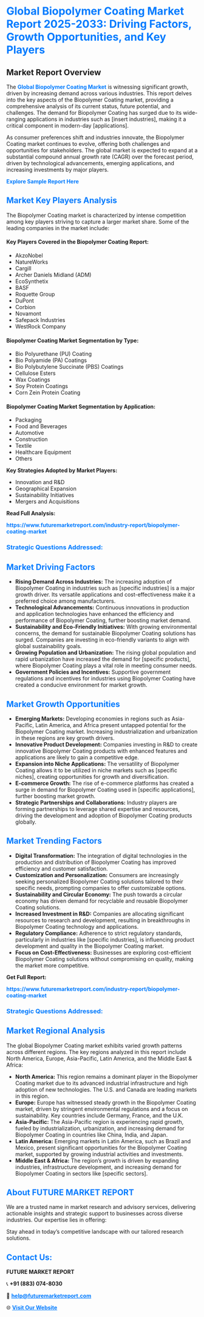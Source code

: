<h1 style="color: #007BFF;">Global Biopolymer Coating Market Report 2025-2033: Driving Factors, Growth Opportunities, and Key Players</h1>

<section id="overview">
<h2>Market Report Overview</h2>
<p>The <a href="https://www.futuremarketreport.com/industry-report/biopolymer-coating-market" style="color: #007BFF; text-decoration: none;"><strong>Global Biopolymer Coating Market</strong></a> is witnessing significant growth, driven by increasing demand across various industries. This report delves into the key aspects of the Biopolymer Coating market, providing a comprehensive analysis of its current status, future potential, and challenges. The demand for Biopolymer Coating has surged due to its wide-ranging applications in industries such as [insert industries], making it a critical component in modern-day [applications].</p>
<p>As consumer preferences shift and industries innovate, the Biopolymer Coating market continues to evolve, offering both challenges and opportunities for stakeholders. The global market is expected to expand at a substantial compound annual growth rate (CAGR) over the forecast period, driven by technological advancements, emerging applications, and increasing investments by major players.</p>
</section>

<section id="overview">
<p><a href="https://www.futuremarketreport.com/request-sample/reportId=115074" style="color: #007BFF; text-decoration: none;"><strong>Explore Sample Report Here</strong></a></p>
</section>

<section id="key-players">
<h2 style="color: #007BFF;">Market Key Players Analysis</h2>
<p>The Biopolymer Coating market is characterized by intense competition among key players striving to capture a larger market share. Some of the leading companies in the market include:</p>
<h4>Key Players Covered in the Biopolymer Coating Report:</h4>
<ul><li>AkzoNobel</li><li>NatureWorks</li><li>Cargill</li><li>Archer Daniels Midland (ADM)</li><li>EcoSynthetix</li><li>BASF</li><li>Roquette Group</li><li>DuPont</li><li>Corbion</li><li>Novamont</li><li>Safepack Industries</li><li>WestRock Company</li></ul>
<h4>Biopolymer Coating Market Segmentation by Type:</h4>
<ul><li>Bio Polyurethane (PU) Coating</li><li>Bio Polyamide (PA) Coatings</li><li>Bio Polybutylene Succinate (PBS) Coatings</li><li>Cellulose Esters</li><li>Wax Coatings</li><li>Soy Protein Coatings</li><li>Corn Zein Protein Coating</li></ul>

<h4>Biopolymer Coating Market Segmentation by Application:</h4>
<ul><li>Packaging</li><li>Food and Beverages</li><li>Automotive</li><li>Construction</li><li>Textile</li><li>Healthcare Equipment</li><li>Others</li></ul>
<p><strong>Key Strategies Adopted by Market Players:</strong></p>
<ul>
<li>Innovation and R&D</li>
<li>Geographical Expansion</li>
<li>Sustainability Initiatives</li>
<li>Mergers and Acquisitions</li>
</ul>
</section>

<section>
<p><strong>Read Full Analysis: </strong></p><a href="https://www.futuremarketreport.com/industry-report/biopolymer-coating-market" style="color: #007BFF; text-decoration: none;"><strong>https://www.futuremarketreport.com/industry-report/biopolymer-coating-market</strong></a>
<h3 style="color: #007BFF;">Strategic Questions Addressed:</h3>
</section>

<section id="driving-factors">
<h2 style="color: #007BFF;">Market Driving Factors</h2>
<ul>
<li><strong>Rising Demand Across Industries:</strong> The increasing adoption of Biopolymer Coating in industries such as [specific industries] is a major growth driver. Its versatile applications and cost-effectiveness make it a preferred choice among manufacturers.</li>
<li><strong>Technological Advancements:</strong> Continuous innovations in production and application technologies have enhanced the efficiency and performance of Biopolymer Coating, further boosting market demand.</li>
<li><strong>Sustainability and Eco-Friendly Initiatives:</strong> With growing environmental concerns, the demand for sustainable Biopolymer Coating solutions has surged. Companies are investing in eco-friendly variants to align with global sustainability goals.</li>
<li><strong>Growing Population and Urbanization:</strong> The rising global population and rapid urbanization have increased the demand for [specific products], where Biopolymer Coating plays a vital role in meeting consumer needs.</li>
<li><strong>Government Policies and Incentives:</strong> Supportive government regulations and incentives for industries using Biopolymer Coating have created a conducive environment for market growth.</li>
</ul>
</section>

<section id="growth-opportunities">
<h2 style="color: #007BFF;">Market Growth Opportunities</h2>
<ul>
<li><strong>Emerging Markets:</strong> Developing economies in regions such as Asia-Pacific, Latin America, and Africa present untapped potential for the Biopolymer Coating market. Increasing industrialization and urbanization in these regions are key growth drivers.</li>
<li><strong>Innovative Product Development:</strong> Companies investing in R&D to create innovative Biopolymer Coating products with enhanced features and applications are likely to gain a competitive edge.</li>
<li><strong>Expansion into Niche Applications:</strong> The versatility of Biopolymer Coating allows it to be utilized in niche markets such as [specific niches], creating opportunities for growth and diversification.</li>
<li><strong>E-commerce Growth:</strong> The rise of e-commerce platforms has created a surge in demand for Biopolymer Coating used in [specific applications], further boosting market growth.</li>
<li><strong>Strategic Partnerships and Collaborations:</strong> Industry players are forming partnerships to leverage shared expertise and resources, driving the development and adoption of Biopolymer Coating products globally.</li>
</ul>
</section>

<section id="trending-factors">
<h2 style="color: #007BFF;">Market Trending Factors</h2>
<ul>
<li><strong>Digital Transformation:</strong> The integration of digital technologies in the production and distribution of Biopolymer Coating has improved efficiency and customer satisfaction.</li>
<li><strong>Customization and Personalization:</strong> Consumers are increasingly seeking personalized Biopolymer Coating solutions tailored to their specific needs, prompting companies to offer customizable options.</li>
<li><strong>Sustainability and Circular Economy:</strong> The push towards a circular economy has driven demand for recyclable and reusable Biopolymer Coating solutions.</li>
<li><strong>Increased Investment in R&D:</strong> Companies are allocating significant resources to research and development, resulting in breakthroughs in Biopolymer Coating technology and applications.</li>
<li><strong>Regulatory Compliance:</strong> Adherence to strict regulatory standards, particularly in industries like [specific industries], is influencing product development and quality in the Biopolymer Coating market.</li>
<li><strong>Focus on Cost-Effectiveness:</strong> Businesses are exploring cost-efficient Biopolymer Coating solutions without compromising on quality, making the market more competitive.</li>
</ul>
</section>

<section>
<p><strong>Get Full Report: </strong></p><a href="https://www.futuremarketreport.com/industry-report/biopolymer-coating-market" style="color: #007BFF; text-decoration: none;"><strong>https://www.futuremarketreport.com/industry-report/biopolymer-coating-market</strong></a>
<h3 style="color: #007BFF;">Strategic Questions Addressed:</h3>
</section>


<section id="regional-analysis">
<h2 style="color: #007BFF;">Market Regional Analysis</h2>
<p>The global Biopolymer Coating market exhibits varied growth patterns across different regions. The key regions analyzed in this report include North America, Europe, Asia-Pacific, Latin America, and the Middle East & Africa:</p>
<ul>
<li><strong>North America:</strong> This region remains a dominant player in the Biopolymer Coating market due to its advanced industrial infrastructure and high adoption of new technologies. The U.S. and Canada are leading markets in this region.</li>
<li><strong>Europe:</strong> Europe has witnessed steady growth in the Biopolymer Coating market, driven by stringent environmental regulations and a focus on sustainability. Key countries include Germany, France, and the U.K.</li>
<li><strong>Asia-Pacific:</strong> The Asia-Pacific region is experiencing rapid growth, fueled by industrialization, urbanization, and increasing demand for Biopolymer Coating in countries like China, India, and Japan.</li>
<li><strong>Latin America:</strong> Emerging markets in Latin America, such as Brazil and Mexico, present significant opportunities for the Biopolymer Coating market, supported by growing industrial activities and investments.</li>
<li><strong>Middle East & Africa:</strong> The region’s growth is driven by expanding industries, infrastructure development, and increasing demand for Biopolymer Coating in sectors like [specific sectors].</li>
</ul>
</section>

<footer>
<h2 style="color: #007BFF;">About FUTURE MARKET REPORT</h2>
<p>We are a trusted name in market research and advisory services, delivering actionable insights and strategic support to businesses across diverse industries. Our expertise lies in offering:</p>

<p>Stay ahead in today’s competitive landscape with our tailored research solutions.</p>

<h2 style="color: #007BFF;">Contact Us:</h2>
<p><strong>FUTURE MARKET REPORT</strong></p>
<p>📞 <strong>+91 (883) 074-8030</strong></p>
<p>📧 <strong><a href="mailto:help@futuremarketreport.com" style="color: #007BFF;">help@futuremarketreport.com</a></strong></p>
<p>🌐 <strong><a href="https://www.futuremarketreport.com/" style="color: #007BFF;">Visit Our Website</a></strong></p>
</footer>